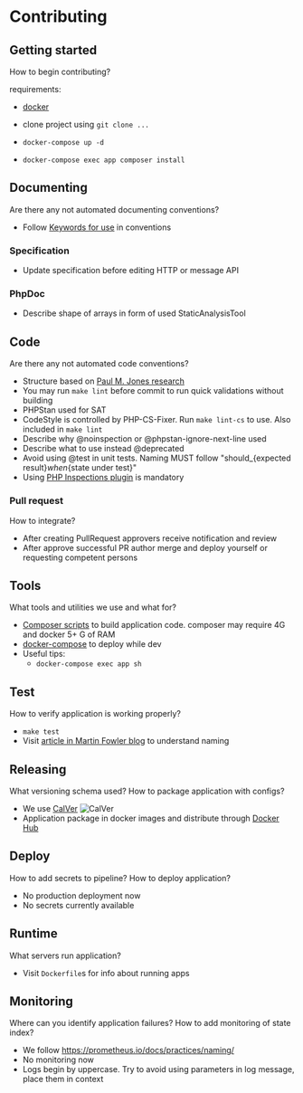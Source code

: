 # Contributing

## Getting started

How to begin contributing?

requirements:

- [docker](https://docs.docker.com/get-docker/)

- clone project using `git clone ...`
- `docker-compose up -d`
- `docker-compose exec app composer install`

## Documenting

Are there any not automated documenting conventions?

- Follow [Keywords for use](https://www.ietf.org/rfc/rfc2119.txt) in conventions

### Specification

- Update specification before editing HTTP or message API

### PhpDoc

- Describe shape of arrays in form of used StaticAnalysisTool

## Code

Are there any not automated code conventions?

- Structure based on [Paul M. Jones research](https://github.com/php-pds/skeleton)
- You may run `make lint` before commit to run quick validations without building
- PHPStan used for SAT
- CodeStyle is controlled by PHP-CS-Fixer. Run `make lint-cs` to use.
  Also included in `make lint`
- Describe why @noinspection or @phpstan-ignore-next-line used
- Describe what to use instead @deprecated
- Avoid using @test in unit tests. Naming MUST follow "should_{expected result}_when_{state under test}"
- Using [PHP Inspections plugin](https://plugins.jetbrains.com/plugin/7622-php-inspections-ea-extended-) is mandatory

### Pull request

How to integrate?

- After creating PullRequest approvers receive notification and review
- After approve successful PR author merge and deploy yourself or
  requesting competent persons

## Tools

What tools and utilities we use and what for?

- [Composer scripts](https://getcomposer.org/doc/articles/scripts.md) to
  build application code. composer may require 4G and docker 5+ G of RAM
- [docker-compose](https://docs.docker.com/compose/) to deploy while dev
- Useful tips:
  - `docker-compose exec app sh`

## Test

How to verify application is working properly?

- `make test`
- Visit [article in Martin Fowler blog](https://martinfowler.com/articles/microservice-testing/#conclusion-summary) to
  understand naming

## Releasing

What versioning schema used? How to package application with configs?

- We use [CalVer](https://calver.org/) ![CalVer](https://img.shields.io/badge/calver-YYYY.0M.MICRO-22bfda.svg)
- Application package in docker images and distribute through [Docker Hub](https://hub.docker.com/search?type=image)

## Deploy

How to add secrets to pipeline? How to deploy application?

- No production deployment now
- No secrets currently available

## Runtime

What servers run application?

- Visit `Dockerfile`s for info about running apps

## Monitoring

Where can you identify application failures? How to add monitoring of state index?

- We follow <https://prometheus.io/docs/practices/naming/>
- No monitoring now
- Logs begin by uppercase. Try to avoid using parameters in log message, place them in context
